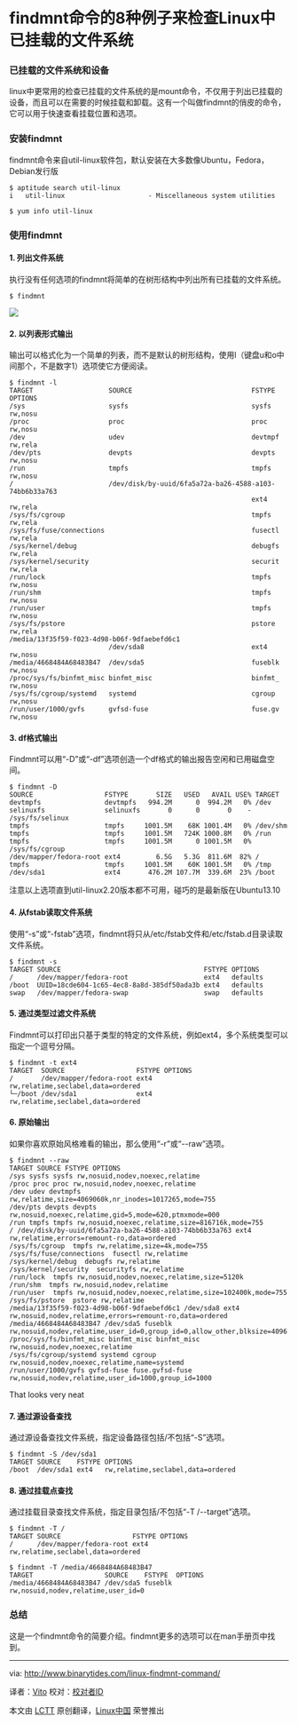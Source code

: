findmnt命令的8种例子来检查Linux中已挂载的文件系统
================================================================================
### 已挂载的文件系统和设备 ###

linux中更常用的检查已挂载的文件系统的是mount命令，不仅用于列出已挂载的设备，而且可以在需要的时候挂载和卸载。这有一个叫做findmnt的俏皮的命令，它可以用于快速查看挂载位置和选项。

### 安装findmnt ###

findmnt命令来自util-linux软件包，默认安装在大多数像Ubuntu，Fedora，Debian发行版

    $ aptitude search util-linux
    i   util-linux                     - Miscellaneous system utilities

    $ yum info util-linux

### 使用findmnt ###

#### 1. 列出文件系统 ####

执行没有任何选项的findmnt将简单的在树形结构中列出所有已挂载的文件系统。

    $ findmnt

![](http://www.binarytides.com/blog/wp-content/uploads/2014/03/findmnt.png)

#### 2. 以列表形式输出 ####

输出可以格式化为一个简单的列表，而不是默认的树形结构，使用l（键盘u和o中间那个，不是数字1）选项使它方便阅读。

    $ findmnt -l
    TARGET                   SOURCE                              FSTYPE  OPTIONS
    /sys                     sysfs                               sysfs   rw,nosu
    /proc                    proc                                proc    rw,nosu
    /dev                     udev                                devtmpf rw,rela
    /dev/pts                 devpts                              devpts  rw,nosu
    /run                     tmpfs                               tmpfs   rw,nosu
    /                        /dev/disk/by-uuid/6fa5a72a-ba26-4588-a103-74bb6b33a763
                                                                 ext4    rw,rela
    /sys/fs/cgroup                                               tmpfs   rw,rela
    /sys/fs/fuse/connections                                     fusectl rw,rela
    /sys/kernel/debug                                            debugfs rw,rela
    /sys/kernel/security                                         securit rw,rela
    /run/lock                                                    tmpfs   rw,nosu
    /run/shm                                                     tmpfs   rw,nosu
    /run/user                                                    tmpfs   rw,nosu
    /sys/fs/pstore                                               pstore  rw,rela
    /media/13f35f59-f023-4d98-b06f-9dfaebefd6c1
                             /dev/sda8                           ext4    rw,nosu
    /media/4668484A68483B47  /dev/sda5                           fuseblk rw,nosu
    /proc/sys/fs/binfmt_misc binfmt_misc                         binfmt_ rw,nosu
    /sys/fs/cgroup/systemd   systemd                             cgroup  rw,nosu
    /run/user/1000/gvfs      gvfsd-fuse                          fuse.gv rw,nosu

#### 3. df格式输出 ####

Findmnt可以用“-D”或“-df”选项创造一个df格式的输出报告空闲和已用磁盘空间。

    $ findmnt -D
    SOURCE                  FSTYPE       SIZE   USED   AVAIL USE% TARGET
    devtmpfs                devtmpfs   994.2M      0  994.2M   0% /dev
    selinuxfs               selinuxfs       0      0       0    - /sys/fs/selinux
    tmpfs                   tmpfs     1001.5M    68K 1001.4M   0% /dev/shm
    tmpfs                   tmpfs     1001.5M   724K 1000.8M   0% /run
    tmpfs                   tmpfs     1001.5M      0 1001.5M   0% /sys/fs/cgroup
    /dev/mapper/fedora-root ext4         6.5G   5.3G  811.6M  82% /
    tmpfs                   tmpfs     1001.5M    60K 1001.5M   0% /tmp
    /dev/sda1               ext4       476.2M 107.7M  339.6M  23% /boot

注意以上选项直到util-linux2.20版本都不可用，碰巧的是最新版在Ubuntu13.10

#### 4. 从fstab读取文件系统 ####

使用“-s”或“-fstab”选项，findmnt将只从/etc/fstab文件和/etc/fstab.d目录读取文件系统。

    $ findmnt -s
    TARGET SOURCE                                    FSTYPE OPTIONS
    /      /dev/mapper/fedora-root                   ext4   defaults
    /boot  UUID=18cde604-1c65-4ec8-8a8d-385df50ada3b ext4   defaults
    swap   /dev/mapper/fedora-swap                   swap   defaults

#### 5. 通过类型过滤文件系统 ####

Findmnt可以打印出只基于类型的特定的文件系统，例如ext4，多个系统类型可以指定一个逗号分隔。

    $ findmnt -t ext4
    TARGET  SOURCE                  FSTYPE OPTIONS
    /       /dev/mapper/fedora-root ext4   rw,relatime,seclabel,data=ordered
    └─/boot /dev/sda1               ext4   rw,relatime,seclabel,data=ordered

#### 6. 原始输出 ####

如果你喜欢原始风格难看的输出，那么使用“-r”或“--raw”选项。

    $ findmnt --raw
    TARGET SOURCE FSTYPE OPTIONS
    /sys sysfs sysfs rw,nosuid,nodev,noexec,relatime
    /proc proc proc rw,nosuid,nodev,noexec,relatime
    /dev udev devtmpfs rw,relatime,size=4069060k,nr_inodes=1017265,mode=755
    /dev/pts devpts devpts rw,nosuid,noexec,relatime,gid=5,mode=620,ptmxmode=000
    /run tmpfs tmpfs rw,nosuid,noexec,relatime,size=816716k,mode=755
    / /dev/disk/by-uuid/6fa5a72a-ba26-4588-a103-74bb6b33a763 ext4 rw,relatime,errors=remount-ro,data=ordered
    /sys/fs/cgroup  tmpfs rw,relatime,size=4k,mode=755
    /sys/fs/fuse/connections  fusectl rw,relatime
    /sys/kernel/debug  debugfs rw,relatime
    /sys/kernel/security  securityfs rw,relatime
    /run/lock  tmpfs rw,nosuid,nodev,noexec,relatime,size=5120k
    /run/shm  tmpfs rw,nosuid,nodev,relatime
    /run/user  tmpfs rw,nosuid,nodev,noexec,relatime,size=102400k,mode=755
    /sys/fs/pstore  pstore rw,relatime
    /media/13f35f59-f023-4d98-b06f-9dfaebefd6c1 /dev/sda8 ext4 rw,nosuid,nodev,relatime,errors=remount-ro,data=ordered
    /media/4668484A68483B47 /dev/sda5 fuseblk rw,nosuid,nodev,relatime,user_id=0,group_id=0,allow_other,blksize=4096
    /proc/sys/fs/binfmt_misc binfmt_misc binfmt_misc rw,nosuid,nodev,noexec,relatime
    /sys/fs/cgroup/systemd systemd cgroup rw,nosuid,nodev,noexec,relatime,name=systemd
    /run/user/1000/gvfs gvfsd-fuse fuse.gvfsd-fuse rw,nosuid,nodev,relatime,user_id=1000,group_id=1000

That looks very neat

#### 7. 通过源设备查找 ####

通过源设备查找文件系统，指定设备路径包括/不包括“-S”选项。

    $ findmnt -S /dev/sda1
    TARGET SOURCE    FSTYPE OPTIONS
    /boot  /dev/sda1 ext4   rw,relatime,seclabel,data=ordered

#### 8. 通过挂载点查找 ####

通过挂载目录查找文件系统，指定目录包括/不包括“-T /--target”选项。

    $ findmnt -T /
    TARGET SOURCE                  FSTYPE OPTIONS
    /      /dev/mapper/fedora-root ext4   rw,relatime,seclabel,data=ordered

    $ findmnt -T /media/4668484A68483B47
    TARGET                  SOURCE    FSTYPE  OPTIONS
    /media/4668484A68483B47 /dev/sda5 fuseblk rw,nosuid,nodev,relatime,user_id=0

### 总结 ###

这是一个findmnt命令的简要介绍。findmnt更多的选项可以在man手册页中找到。

--------------------------------------------------------------------------------

via: http://www.binarytides.com/linux-findmnt-command/

译者：[Vito](https://github.com/vito-L) 校对：[校对者ID](https://github.com/校对者ID)

本文由 [LCTT](https://github.com/LCTT/TranslateProject) 原创翻译，[Linux中国](http://linux.cn/) 荣誉推出
